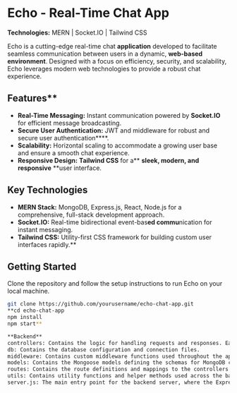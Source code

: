 # Echo - Real-Time Chat App

**Technologies:** MERN | Socket.IO | Tailwind CSS

Echo is a cutting-edge real-time chat **application** developed to facilitate seamless communication between users in a dynamic, **web-based environment**. Designed with a focus on efficiency, security, and scalability, Echo leverages modern web technologies to provide a robust chat experience.

## Features**
- **Real-Time Messaging:** Instant communication powered by **Socket.IO** for efficient message broadcasting.
- **Secure User Authentication:** JWT and middleware for robust and secure user authentication****.
- **Scalability:** Horizontal scaling to accommodate a growing user base and ensure a smooth chat experience.
- **Responsive Design:** **Tailwind CSS** for a** **sleek, modern, and responsive** **user interface.

## Key Technologies
- **MERN Stack:** MongoDB, Express.js, React, Node.js for a comprehensive, full-stack development approach.
- **Socket.IO:** Real-time bidirectional event-bas**ed commu**nication for instant messaging.
- **Tailwind CSS:** Utility-first CSS framework for building custom user interfaces rapidly.**

## Getting Started
Clone the repository and follow the setup instructions to run Echo on your local machine.

```bash
git clone https://github.com/yourusername/echo-chat-app.git
**cd echo-chat-app
npm install
npm start**

**Backend**
controllers: Contains the logic for handling requests and responses. Each file typically corresponds to a different part of the application (e.g., user, product).
db: Contains the database configuration and connection files.
middleware: Contains custom middleware functions used throughout the application.
models: Contains the Mongoose models defining the schemas for MongoDB collections.
routes: Contains the route definitions and mappings to the controllers.
utils: Contains utility functions and helper methods used across the backend.
server.js: The main entry point for the backend server, where the Express app is configured and started.
